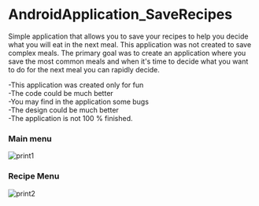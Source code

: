 # AndroidApplication_SaveRecipes
Simple application that allows you to save your recipes to help you decide what you will eat in the next meal. This application was not created to save complex meals. The primary goal was to create an application where you save the most common meals and when it's time to decide what you want to do for the next meal you can rapidly decide.

-This application was created only for fun <br />
-The code could be much better <br />
-You may find in the application some bugs <br />
-The design could be much better <br /> 
-The application is not 100 % finished. <br />

### Main menu
![print1](https://cloud.githubusercontent.com/assets/11279139/18603699/dc458c0e-7c6b-11e6-98a7-3b1f5507ffa0.png)
### Recipe Menu
![print2](https://cloud.githubusercontent.com/assets/11279139/18603709/f317226c-7c6b-11e6-8f86-bcd294a28b1a.png)

